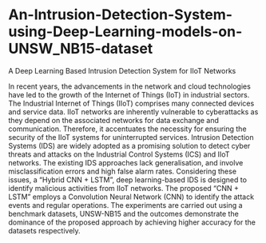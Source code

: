# An-Intrusion-Detection-System-using-Deep-Learning-models-on-UNSW_NB15-dataset

A Deep Learning Based Intrusion Detection System for IIoT Networks

In recent years, the advancements in the network and cloud technologies have led to the growth of the Internet of Things (IoT) in industrial sectors. The Industrial Internet of Things (IIoT) comprises many connected devices and service data. IIoT networks are inherently vulnerable to cyberattacks as they depend on the associated networks for data exchange and communication. Therefore, it accentuates the necessity for ensuring the security of the IIoT systems for uninterrupted services. Intrusion Detection Systems (IDS) are widely adopted as a promising solution to detect cyber threats and attacks on the Industrial Control Systems (ICS) and IIoT networks. The existing IDS approaches lack generalisation, and involve misclassification errors and high false alarm rates. Considering these issues, a “Hybrid CNN + LSTM”, deep learning-based IDS is designed to identify malicious activities from IIoT networks. The proposed “CNN + LSTM” employs a Convolution Neural Network (CNN) to identify the attack events and regular operations. The experiments are carried out using a benchmark datasets, UNSW-NB15 and the outcomes demonstrate the dominance of the proposed approach by achieving higher accuracy for the datasets respectively.
